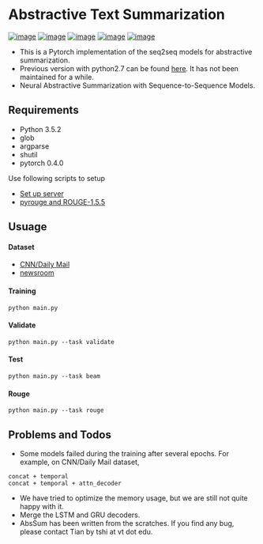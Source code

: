 # Abstractive Text Summarization


[![image](https://img.shields.io/badge/Made%20with-Python-1f425f.svg)](https://www.python.org/)
[![image](https://img.shields.io/pypi/l/ansicolortags.svg)](https://github.com/tshi04/AbsSum/blob/master/LICENSE)
[![image](https://img.shields.io/github/contributors/Naereen/StrapDown.js.svg)](https://github.com/tshi04/AbsSum/graphs/contributors)
[![image](https://img.shields.io/github/issues/Naereen/StrapDown.js.svg)](https://github.com/tshi04/AbsSum/issues)
[![image](https://img.shields.io/badge/arXiv-1805.09461-red.svg?style=flat)](https://github.com/tshi04/AbsSum)

- This is a Pytorch implementation of the seq2seq models for abstractive summarization.
- Previous version with python2.7 can be found [here](https://github.com/tshi04/textsum/tree/master/tools/codes_python2.7). It has not been maintained for a while.
- Neural Abstractive Summarization with Sequence-to-Sequence Models.

## Requirements

- Python 3.5.2
- glob
- argparse
- shutil
- pytorch 0.4.0

Use following scripts to setup
- [Set up server](https://github.com/tshi04/AbsSum/tree/master/tools/config_server)
- [pyrouge and ROUGE-1.5.5](https://github.com/tshi04/textsum/tree/master/tools/rouge_package)

## Usuage

#### Dataset

- [CNN/Daily Mail](https://github.com/abisee/pointer-generator)
- [newsroom](https://github.com/tshi04/textsum/tree/master/tools/newsroom_process)

#### Training
```
python main.py 
```
#### Validate
```
python main.py --task validate
```
#### Test
```
python main.py --task beam
```
#### Rouge
```
python main.py --task rouge
```

## Problems and Todos

- Some models failed during the training after several epochs. For example, on CNN/Daily Mail dataset,
```
concat + temporal
concat + temporal + attn_decoder
```
- We have tried to optimize the memory usage, but we are still not quite happy with it.
- Merge the LSTM and GRU decoders.
- AbsSum has been written from the scratches. If you find any bug, please contact Tian by tshi at vt dot edu.